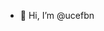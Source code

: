 - 👋 Hi, I’m @ucefbn

<!---
ucefbn/ucefbn is a ✨ special ✨ repository because its `README.md` (this file) appears on your GitHub profile.
You can click the Preview link to take a look at your changes.
--->
